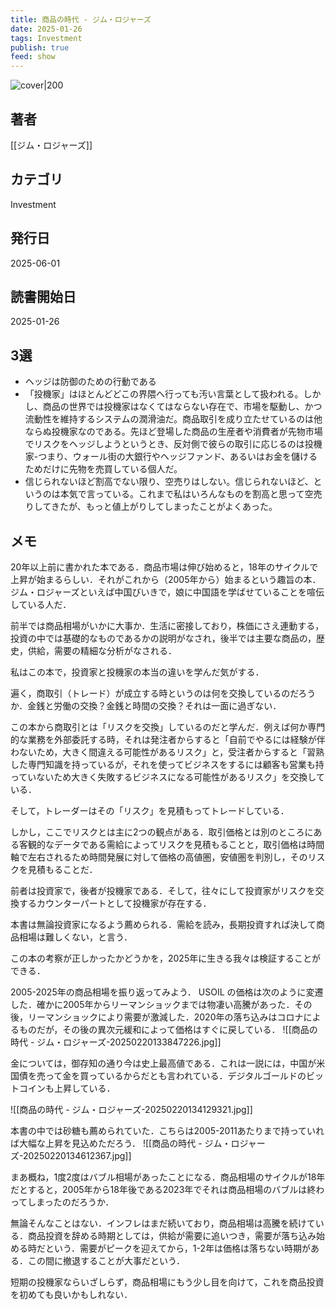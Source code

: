 ```yaml
---
title: 商品の時代 - ジム・ロジャーズ
date: 2025-01-26
tags: Investment
publish: true
feed: show
---
```

![cover|200](https://m.media-amazon.com/images/I/51D96FNWACL.jpg)
## 著者
[[ジム・ロジャーズ]]
## カテゴリ
Investment
## 発行日
2025-06-01
## 読書開始日
2025-01-26

## 3選
- ヘッジは防御のための行動である
- 「投機家」はほとんどどこの界隈へ行っても汚い言葉として扱われる。しかし、商品の世界では投機家はなくてはならない存在で、市場を駆動し、かつ流動性を維持するシステムの潤滑油だ。商品取引を成り立たせているのは他ならぬ投機家なのである。先ほど登場した商品の生産者や消費者が先物市場でリスクをヘッジしようというとき、反対側で彼らの取引に応じるのは投機家-つまり、ウォール街の大銀行やヘッジファンド、あるいはお金を儲けるためだけに先物を売買している個人だ。
- 信じられないほど割高でない限り、空売りはしない。信じられないほど、というのは本気で言っている。これまで私はいろんなものを割高と思って空売りしてきたが、もっと値上がりしてしまったことがよくあった。

## メモ

20年以上前に書かれた本である．商品市場は伸び始めると，18年のサイクルで上昇が始まるらしい．それがこれから（2005年から）始まるという趣旨の本．ジム・ロジャーズといえば中国びいきで，娘に中国語を学ばせていることを喧伝している人だ．

前半では商品相場がいかに大事か．生活に密接しており，株価にさえ連動する，投資の中では基礎的なものであるかの説明がなされ，後半では主要な商品の，歴史，供給，需要の精細な分析がなされる．

私はこの本で，投資家と投機家の本当の違いを学んだ気がする．

遍く，商取引（トレード）が成立する時というのは何を交換しているのだろうか．金銭と労働の交換？金銭と時間の交換？それは一面に過ぎない．

この本から商取引とは「リスクを交換」しているのだと学んだ．例えば何か専門的な業務を外部委託する時，それは発注者からすると「自前でやるには経験が伴わないため，大きく間違える可能性があるリスク」と，受注者からすると「習熟した専門知識を持っているが，それを使ってビジネスをするには顧客も営業も持っていないため大きく失敗するビジネスになる可能性があるリスク」を交換している．

そして，トレーダーはその「リスク」を見積もってトレードしている．

しかし，ここでリスクとは主に2つの観点がある．取引価格とは別のところにある客観的なデータである需給によってリスクを見積もることと，取引価格は時間軸で左右されるため時間発展に対して価格の高値圏，安値圏を判別し，そのリスクを見積もることだ．

前者は投資家で，後者が投機家である．そして，往々にして投資家がリスクを交換するカウンターパートとして投機家が存在する．

本書は無論投資家になるよう薦められる．需給を読み，長期投資すれば決して商品相場は難しくない，と言う．

この本の考察が正しかったかどうかを，2025年に生きる我々は検証することができる．

2005-2025年の商品相場を振り返ってみよう．
USOIL の価格は次のように変遷した．確かに2005年からリーマンショックまでは物凄い高騰があった．その後，リーマンショックにより需要が激減した．2020年の落ち込みはコロナによるものだが，その後の異次元緩和によって価格はすぐに戻している．
![[商品の時代 - ジム・ロジャーズ-20250220133847226.jpg]]

金については，御存知の通り今は史上最高値である．これは一説には，中国が米国債を売って金を買っているからだとも言われている．デジタルゴールドのビットコインも上昇している．

![[商品の時代 - ジム・ロジャーズ-20250220134129321.jpg]]

本書の中では砂糖も薦められていた．こちらは2005-2011あたりまで持っていれば大幅な上昇を見込めただろう．
![[商品の時代 - ジム・ロジャーズ-20250220134612367.jpg]]


まあ概ね，1度2度はバブル相場があったことになる．商品相場のサイクルが18年だとすると，2005年から18年後である2023年でそれは商品相場のバブルは終わってしまったのだろうか．

無論そんなことはない．インフレはまだ続いており，商品相場は高騰を続けている．商品投資を辞める時期としては，供給が需要に追いつき，需要が落ち込み始める時だという．需要がピークを迎えてから，1-2年は価格は落ちない時期がある．この間に撤退することが大事だという．

短期の投機家ならいざしらず，商品相場にもう少し目を向けて，これを商品投資を初めても良いかもしれない．
